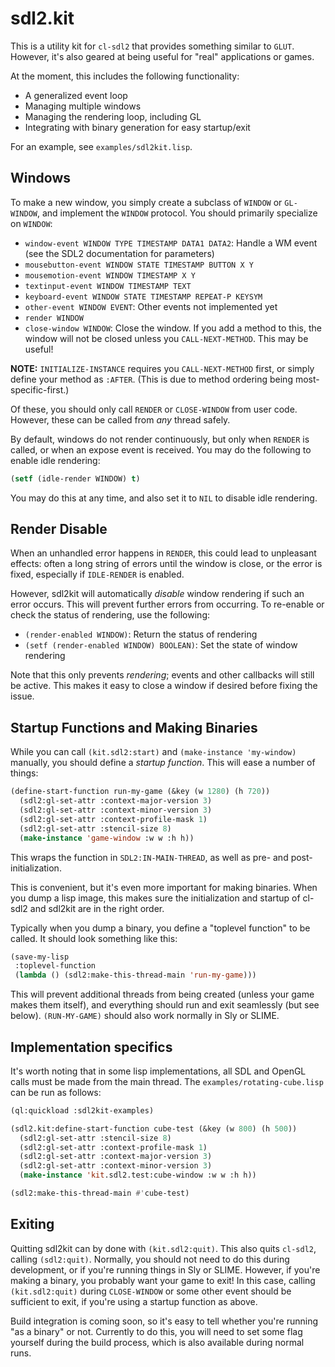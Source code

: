 # sdl2.kit

This is a utility kit for `cl-sdl2` that provides something similar to
`GLUT`.  However, it's also geared at being useful for "real"
applications or games.

At the moment, this includes the following functionality:

* A generalized event loop
* Managing multiple windows
* Managing the rendering loop, including GL
* Integrating with binary generation for easy startup/exit

For an example, see `examples/sdl2kit.lisp`.

## Windows

To make a new window, you simply create a subclass of `WINDOW` or
`GL-WINDOW`, and implement the `WINDOW` protocol.  You should
primarily specialize on `WINDOW`:

* `window-event WINDOW TYPE TIMESTAMP DATA1 DATA2`:  Handle a WM event
  (see the SDL2 documentation for parameters)
* `mousebutton-event WINDOW STATE TIMESTAMP BUTTON X Y`
* `mousemotion-event WINDOW TIMESTAMP X Y`
* `textinput-event WINDOW TIMESTAMP TEXT`
* `keyboard-event WINDOW STATE TIMESTAMP REPEAT-P KEYSYM`
* `other-event WINDOW EVENT`: Other events not implemented yet
* `render WINDOW`
* `close-window WINDOW`:  Close the window.  If you add a method to this, the window will not be closed unless you `CALL-NEXT-METHOD`.  This may be useful!

**NOTE:** `INITIALIZE-INSTANCE` requires you `CALL-NEXT-METHOD` first,
or simply define your method as `:AFTER`.  (This is due to method ordering being most-specific-first.)

Of these, you should only call `RENDER` or `CLOSE-WINDOW` from user
code.  However, these can be called from *any* thread safely.

By default, windows do not render continuously, but only when `RENDER`
is called, or when an expose event is received.  You may do the
following to enable idle rendering:

```lisp
(setf (idle-render WINDOW) t)
```

You may do this at any time, and also set it to `NIL` to disable idle
rendering.

## Render Disable

When an unhandled error happens in `RENDER`, this could lead to
unpleasant effects: often a long string of errors until the window is
close, or the error is fixed, especially if `IDLE-RENDER` is enabled.

However, sdl2kit will automatically *disable* window rendering if such
an error occurs.  This will prevent further errors from occurring.
To re-enable or check the status of rendering, use the following:

* `(render-enabled WINDOW)`: Return the status of rendering
* `(setf (render-enabled WINDOW) BOOLEAN)`: Set the state of window rendering

Note that this only prevents *rendering*; events and other callbacks
will still be active.  This makes it easy to close a window if desired
before fixing the issue.

## Startup Functions and Making Binaries

While you can call `(kit.sdl2:start)` and `(make-instance 'my-window)`
manually, you should define a *startup function*.  This will ease a
number of things:

```lisp
(define-start-function run-my-game (&key (w 1280) (h 720))
  (sdl2:gl-set-attr :context-major-version 3)
  (sdl2:gl-set-attr :context-minor-version 3)
  (sdl2:gl-set-attr :context-profile-mask 1)
  (sdl2:gl-set-attr :stencil-size 8)
  (make-instance 'game-window :w w :h h))
```

This wraps the function in `SDL2:IN-MAIN-THREAD`, as well as pre- and
post-initialization.

This is convenient, but it's even more important for making binaries.
When you dump a lisp image, this makes sure the initialization and
startup of cl-sdl2 and sdl2kit are in the right order.

Typically when you dump a binary, you define a "toplevel function" to
be called.  It should look something like this:

```lisp
(save-my-lisp
 :toplevel-function
 (lambda () (sdl2:make-this-thread-main 'run-my-game)))
 ```

This will prevent additional threads from being created (unless your
game makes them itself), and everything should run and exit seamlessly
(but see below).  `(RUN-MY-GAME)` should also work normally in Sly or
SLIME.

## Implementation specifics

It's worth noting that in some lisp implementations, all SDL and OpenGL 
calls must be made from the main thread. The `examples/rotating-cube.lisp`
can be run as follows:

```lisp
(ql:quickload :sdl2kit-examples)

(sdl2.kit:define-start-function cube-test (&key (w 800) (h 500))
  (sdl2:gl-set-attr :stencil-size 8)
  (sdl2:gl-set-attr :context-profile-mask 1)
  (sdl2:gl-set-attr :context-major-version 3)
  (sdl2:gl-set-attr :context-minor-version 3)
  (make-instance 'kit.sdl2.test:cube-window :w w :h h))

(sdl2:make-this-thread-main #'cube-test)
```

## Exiting

Quitting sdl2kit can by done with `(kit.sdl2:quit)`.  This also quits
`cl-sdl2`, calling `(sdl2:quit)`.  Normally, you should not need to do
this during development, or if you're running things in Sly or SLIME.
However, if you're making a binary, you probably want your game to
exit!  In this case, calling `(kit.sdl2:quit)` during `CLOSE-WINDOW`
or some other event should be sufficient to exit, if you're using a
startup function as above.

Build integration is coming soon, so it's easy to tell whether you're
running "as a binary" or not.  Currently to do this, you will need to
set some flag yourself during the build process, which is also
available during normal runs.
